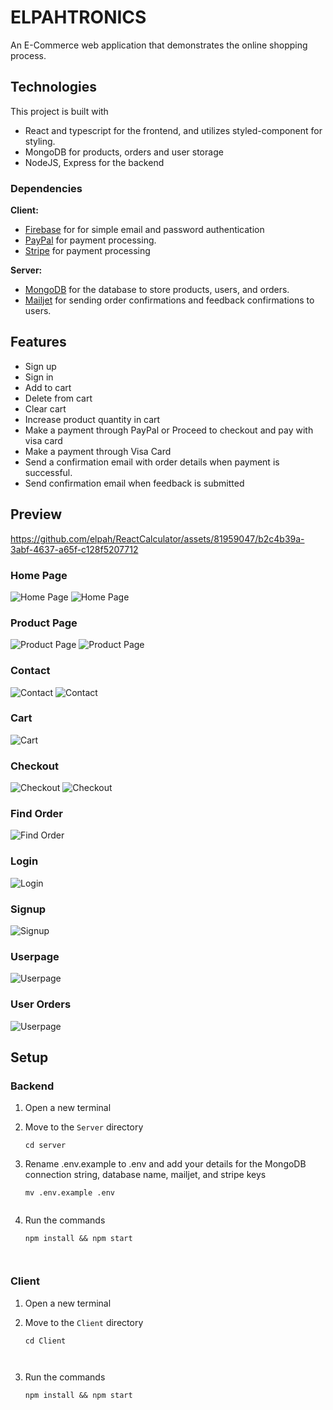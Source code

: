 # **ELPAHTRONICS**
An E-Commerce web application that demonstrates the online shopping process.

## Technologies

This project is built with 
- React and typescript for the frontend, and utilizes styled-component for styling.
- MongoDB for products, orders and user storage
- NodeJS, Express for the backend

### Dependencies

**Client:**
- [Firebase](https://firebase.google.com/) for for simple email and password authentication
- [PayPal](https://developer.paypal.com/) for payment processing.
- [Stripe](https://stripe.com/docs/development) for payment processing

**Server:**
- [MongoDB](https://www.mongodb.com/cloud/atlas/register) for the database to store products, users, and orders.
- [Mailjet](https://www.mailjet.com/) for sending order confirmations and feedback confirmations to users.

## Features

- Sign up
- Sign in
- Add to cart
- Delete from cart
- Clear cart
- Increase product quantity in cart
- Make a payment through PayPal or Proceed to checkout and pay with visa card
- Make a payment through Visa Card
- Send a confirmation email with order details when payment is successful.
- Send confirmation email when feedback is submitted

## Preview

https://github.com/elpah/ReactCalculator/assets/81959047/b2c4b39a-3abf-4637-a65f-c128f5207712

### Home Page

![Home Page](https://github.com/elpah/elpah/blob/main/mockups/homepage-1.png?raw=true)
![Home Page](https://github.com/elpah/elpah/blob/main/mockups/homepage-2.png?raw=true)

### Product Page

![Product Page](https://github.com/elpah/elpah/blob/main/mockups/product-1.png?raw=true)
![Product Page](https://github.com/elpah/elpah/blob/main/mockups/product-2.png?raw=true)

### Contact

![Contact](https://github.com/elpah/elpah/blob/main/mockups/contact-1.png?raw=true)
![Contact](https://github.com/elpah/elpah/blob/main/mockups/contact-2.png?raw=true)

### Cart

![Cart](https://github.com/elpah/elpah/blob/main/mockups/cart-1.png?raw=true)

### Checkout

![Checkout](https://github.com/elpah/elpah/blob/main/mockups/checkout-1.png?raw=true)
![Checkout](https://github.com/elpah/elpah/blob/main/mockups/checkout-2.png?raw=true)

### Find Order

![Find Order](https://github.com/elpah/elpah/blob/main/mockups/findorder.png?raw=true)

### Login

![Login](https://github.com/elpah/elpah/blob/main/mockups/login.png?raw=true)

### Signup
![Signup](https://github.com/elpah/elpah/blob/main/mockups/signup.png?raw=true)

### Userpage

![Userpage](https://github.com/elpah/elpah/blob/main/mockups/userprofile-1.png?raw=true)

### User Orders
![Userpage](https://github.com/elpah/elpah/blob/main/mockups/userprofile-2.png?raw=true)


## Setup

### Backend

1. Open a new terminal
2. Move to the `Server` directory

   ```console
   cd server

3. Rename .env.example to .env and add your details for the MongoDB connection string, database name, mailjet, and stripe keys

   ```console
   mv .env.example .env
   
   
4. Run the commands
   ```console
   npm install && npm start



### Client
1. Open a new terminal
2. Move to the `Client` directory

   ```console
   cd Client

      
3. Run the commands
   ```console
   npm install && npm start



